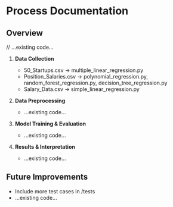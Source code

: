 # Process Documentation

## Overview
// ...existing code...

1. **Data Collection**  
   - 50_Startups.csv → multiple_linear_regression.py
   - Position_Salaries.csv → polynomial_regression.py, random_forest_regression.py, decision_tree_regression.py
   - Salary_Data.csv → simple_linear_regression.py

2. **Data Preprocessing**
   - ...existing code...

3. **Model Training & Evaluation**
   - ...existing code...

4. **Results & Interpretation**
   - ...existing code...

## Future Improvements
- Include more test cases in /tests
- ...existing code...
